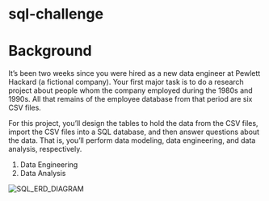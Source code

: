 # sql-challenge

# Background
It’s been two weeks since you were hired as a new data engineer at Pewlett Hackard (a fictional company). Your first major task is to do a research project about people whom the company employed during the 1980s and 1990s. All that remains of the employee database from that period are six CSV files.

For this project, you’ll design the tables to hold the data from the CSV files, import the CSV files into a SQL database, and then answer questions about the data. That is, you’ll perform data modeling, data engineering, and data analysis, respectively.

1. Data Engineering
2. Data Analysis

![SQL_ERD_DIAGRAM](https://user-images.githubusercontent.com/117672086/222433455-7f839f81-451b-4588-8e57-e2d248d93be7.png)
